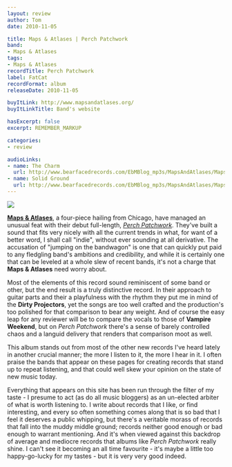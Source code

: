 ```yaml
---
layout: review
author: Tom
date: 2010-11-05

title: Maps & Atlases | Perch Patchwork
band:
- Maps & Atlases
tags:
- Maps & Atlases
recordTitle: Perch Patchwork
label: FatCat
recordFormat: album
releaseDate: 2010-11-05

buyItLink: http://www.mapsandatlases.org/
buyItLinkTitle: Band's website

hasExcerpt: false
excerpt: REMEMBER_MARKUP

categories:
- review

audioLinks:
- name: The Charm
  url: http://www.bearfacedrecords.com/EbMBlog_mp3s/MapsAndAtlases/MapsAndAtlases_TheCharm.mp3
- name: Solid Ground
  url: http://www.bearfacedrecords.com/EbMBlog_mp3s/MapsAndAtlases/MapsAndAtlases_SolidGround.mp3
---
```


![](http://eatenbymonsters.files.wordpress.com/2010/11/mapsandatlases_perchpatchwork1.jpg)

[**Maps & Atlases**](http://www.mapsandatlases.org/site/index.html), a four-piece hailing from Chicago, have managed an unusual feat with their debut full-length, _[Perch Patchwork](http://fat-cat.co.uk/fatcat/release.php?id=333)_. They've built a sound that fits very nicely with all the current trends in what, for want of a better word, I shall call "indie", without ever sounding at all derivative. The accusation of "jumping on the bandwagon" is one that can quickly put paid to any fledgling band's ambitions and credibility, and while it is certainly one that can be leveled at a whole slew of recent bands, it's not a charge that **Maps & Atlases** need worry about.

Most of the elements of this record sound reminiscent of some band or other, but the end result is a truly distinctive record. In their approach to guitar parts and their a playfulness with the rhythm they put me in mind of the **Dirty Projectors**, yet the songs are too well crafted and the production's too polished for that comparison to bear any weight. And of course the easy leap for any reviewer will be to compare the vocals to those of **Vampire Weekend**, but on _Perch Patchwork_ there's a sense of barely controlled chaos and a languid delivery that renders that comparison moot as well.

This album stands out from most of the other new records I've heard lately in another crucial manner; the more I listen to it, the more I hear in it. I often praise the bands that appear on these pages for creating records that stand up to repeat listening, and that could well skew your opinion on the state of new music today.

Everything that appears on this site has been run through the filter of my taste - I presume to act (as do all music bloggers) as an un-elected arbiter of what is worth listening to. I write about records that I like, or find interesting, and every so often something comes along that is so bad that I feel it deserves a public whipping, but there's a veritable morass of records that fall into the muddy middle ground; records neither good enough or bad enough to warrant mentioning. And it's when viewed against this backdrop of average and mediocre records that albums like *Perch Patchwork* really shine. I can't see it becoming an all time favourite - it's maybe a little too happy-go-lucky for my tastes - but it is very very good indeed.
